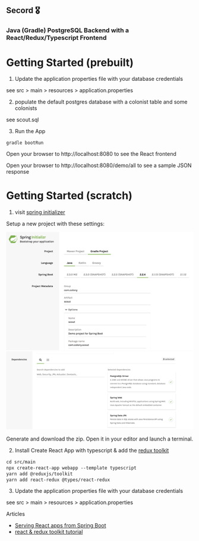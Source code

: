 ## Secord 🎖️
### Java (Gradle) PostgreSQL Backend with a React/Redux/Typescript Frontend


# Getting Started (prebuilt) 

1. Update the application properties file with your database credentials 

see src > main > resources > application.properties

2. populate the default postgres database with a colonist table and some colonists

see scout.sql

3. Run the App

```
gradle bootRun
```

Open your browser to http://localhost:8080 to see the React frontend

Open your browser to http://localhost:8080/demo/all to see a sample JSON response 

# Getting Started (scratch)

1. visit [spring initializer](https://start.spring.io/)

Setup a new project with these settings:

<img src="init-1.png" alt="cranes" width="800px" />

<img src="init-2.png" alt="cranes" width="800px" />

Generate and download the zip. Open it in your editor and launch a terminal.

2. Install Create React App with typescript & add the [redux toolkit](https://redux-toolkit.js.org/)

```
cd src/main
npx create-react-app webapp --template typescript
yarn add @reduxjs/toolkit
yarn add react-redux @types/react-redux
```

3. Update the application properties file with your database credentials 

see src > main > resources > application.properties


Articles 

* [Serving React apps from Spring Boot](https://blog.indrek.io/articles/serving-react-apps-from-spring-boot/)
* [react & redux toolkit tutorial](https://redux-toolkit.js.org/tutorials/advanced-tutorial)